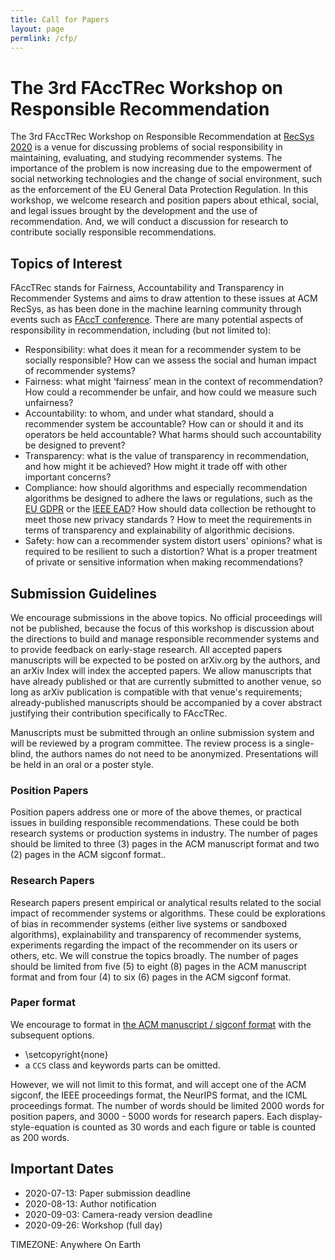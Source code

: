 ```yaml
---
title: Call for Papers
layout: page
permlink: /cfp/
---
```


The 3rd FAccTRec Workshop on Responsible Recommendation
=====================================================

The 3rd FAccTRec Workshop on Responsible Recommendation at [RecSys 2020](https://recsys.acm.org/recsys20/) is a venue for discussing problems of social responsibility in maintaining, evaluating, and studying recommender systems. The importance of the problem is now increasing due to the empowerment of social networking technologies and the change of social environment, such as the enforcement of the EU General Data Protection Regulation. In this workshop, we welcome research and position papers about ethical, social, and legal issues brought by the development and the use of recommendation. And, we will conduct a discussion for research to contribute socially responsible recommendations.

Topics of Interest
------------------

FAccTRec stands for Fairness, Accountability and Transparency in Recommender Systems and aims to draw attention to these issues at ACM RecSys, as has been done in the machine learning community through events such as [FAccT conference](https://facctconference.org/). There are many potential aspects of responsibility in recommendation, including (but not limited to):

* Responsibility: what does it mean for a recommender system to be socially responsible? How can we assess the social and human impact of recommender systems?
* Fairness: what might ‘fairness’ mean in the context of recommendation? How could a recommender be unfair, and how could we measure such unfairness?
* Accountability: to whom, and under what standard, should a recommender system be accountable? How can or should it and its operators be held accountable? What harms should such accountability be designed to prevent?
* Transparency: what is the value of transparency in recommendation, and how might it be achieved? How might it trade off with other important concerns?
* Compliance: how should algorithms and especially recommendation algorithms be designed to adhere the laws or regulations, such as the [EU GDPR](http://eur-lex.europa.eu/legal-content/EN/TXT/?uri=CELEX:32016R0679) or the [IEEE EAD](https://ethicsinaction.ieee.org/)? How should data collection be rethought to meet those new privacy standards ? How to meet the requirements in terms of transparency and explainability of algorithmic decisions.
* Safety: how can a recommender system distort users' opinions? what is required to be resilient to such a distortion? What is a proper treatment of private or sensitive information when making recommendations?

Submission Guidelines 
---------------------

We encourage submissions in the above topics. No official proceedings will not be published, because the focus of this workshop is discussion about the directions to build and manage responsible recommender systems and to provide feedback on early-stage research. All accepted papers manuscripts will be expected to be posted on arXiv.org by the authors, and an arXiv Index will index the accepted papers. We allow manuscripts that have already published or that are currently submitted to another venue, so long as arXiv publication is compatible with that venue's requirements; already-published manuscripts should be accompanied by a cover abstract justifying their contribution specifically to FAccTRec.

Manuscripts must be submitted through an online submission system and will be reviewed by a program committee. The review process is a single-blind, the authors names do not need to be anonymized. Presentations will be held in an oral or a poster style.

### Position Papers

Position papers address one or more of the above themes, or practical issues in building responsible recommendations. These could be both research systems or production systems in industry. The number of pages should be limited to three (3) pages in the ACM manuscript format and two (2) pages in the ACM sigconf format..

### Research Papers

Research papers present empirical or analytical results related to the social impact of recommender systems or algorithms. These could be explorations of bias in recommender systems (either live systems or sandboxed algorithms), explainability and transparency of recommender systems, experiments regarding the impact of the recommender on its users or others, etc. We will construe the topics broadly. The number of pages should be limited from five (5) to eight (8) pages in the ACM manuscript format and from four (4) to six (6) pages in the ACM sigconf format.

### Paper format

We encourage to format in [the ACM manuscript / sigconf format](https://www.acm.org/publications/proceedings-template) with the subsequent options.

* \setcopyright{none}
* a `CCS` class and keywords parts can be omitted.

However, we will not limit to this format, and will accept one of the ACM sigconf,  the IEEE proceedings format, the NeurIPS format, and the ICML proceedings format.
The number of words should be limited 2000 words for position papers, and 3000 - 5000 words for research papers.  Each display-style-equation is counted as 30 words and each figure or table is counted as 200 words.

Important Dates
---------------

* 2020-07-13: Paper submission deadline
* 2020-08-13: Author notification
* 2020-09-03: Camera-ready version deadline
* 2020-09-26: Workshop (full day)

TIMEZONE: Anywhere On Earth
